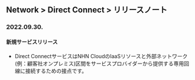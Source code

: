 ## Network > Direct Connect > リリースノート


### 2022.09.30.

#### 新規サービスリリース
* Direct ConnectサービスはNHN CloudのIaaSリソースと外部ネットワーク(例：顧客社オンプレミス)区間をサービスプロバイダーから提供する専用回線に接続するための接点です。
